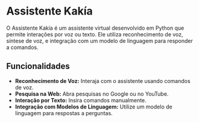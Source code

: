 # Assistente Kakía

O Assistente Kakía é um assistente virtual desenvolvido em Python que permite interações por voz ou texto. Ele utiliza reconhecimento de voz, síntese de voz, e integração com um modelo de linguagem para responder a comandos.

## Funcionalidades

- **Reconhecimento de Voz:** Interaja com o assistente usando comandos de voz.
- **Pesquisa na Web:** Abra pesquisas no Google ou no YouTube.
- **Interação por Texto:** Insira comandos manualmente.
- **Integração com Modelos de Linguagem:** Utilize um modelo de linguagem para respostas a perguntas.
